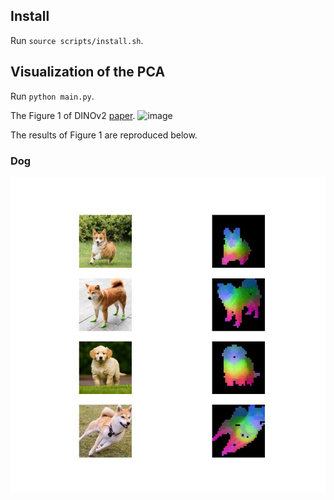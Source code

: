 ## Install
Run `source scripts/install.sh`.

## Visualization of the PCA
Run `python main.py`.

The Figure 1 of DINOv2 [paper](https://arxiv.org/pdf/2304.07193.pdf).
![image](https://github.com/JunukCha/dinov2_pca_visualization/assets/92254092/c8af7649-7334-4353-bd2f-822cb2312753)

The results of Figure 1 are reproduced below.
### Dog
![image](assets/results.jpg)
